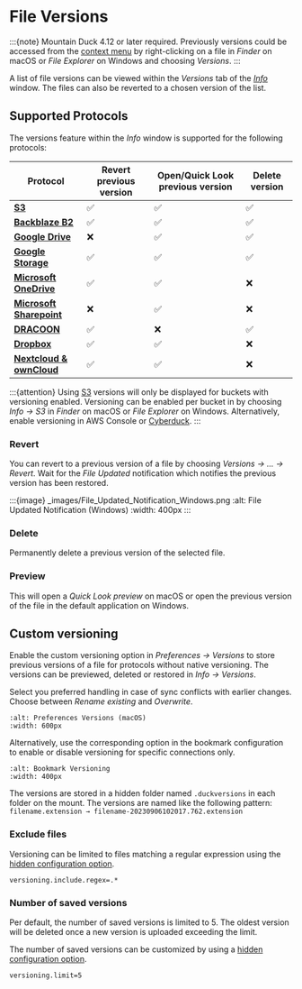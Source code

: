 File Versions
====

:::{note}
Mountain Duck 4.12 or later required. Previously versions could be accessed from the [context menu](interface.md#context-menu-in-finder-and-windows-file-explorer) by right-clicking on a file in *Finder* on macOS or *File Explorer* on Windows and choosing *Versions*.
:::

A list of file versions can be viewed within the *Versions* tab of the *[Info](../cyberduck/info.md#versions)* window. The files can also be reverted to a chosen version of the list.

## Supported Protocols

The versions feature within the *Info* window is supported for the following protocols:

| **Protocol** | **Revert previous version** | **Open/Quick Look previous version** | **Delete version** |
| --- | --- | --- | --- |
| **[S3](../protocols/s3/index.md)** | ✅ | ✅ | ✅ |
| **[Backblaze B2](../protocols/b2.md)** | ✅ | ✅ | ✅ |
| **[Google Drive](../protocols/googledrive.md)** | ❌ | ✅ | ✅ |
| **[Google Storage](../protocols/googlecloudstorage.md)** | ✅ | ✅ | ✅ |
| **[Microsoft OneDrive](../protocols/onedrive.md)** | ✅ | ✅ | ❌ |
| **[Microsoft Sharepoint](../protocols/sharepoint.md)** | ❌ | ✅ | ❌ |
| **[DRACOON](../protocols/dracoon.md)** | ✅ | ❌ | ✅ |
| **[Dropbox](../protocols/dropbox.md)** | ✅ | ✅ | ❌ |
| **[Nextcloud & ownCloud](../protocols/webdav/nextcloud.md)** | ✅ | ✅ | ❌ |

:::{attention}
Using [S3](../protocols/s3/index.md) versions will only be displayed for buckets with versioning enabled. Versioning can be enabled per bucket in by choosing *Info → S3* in *Finder* on macOS or *File Explorer* on Windows. Alternatively, enable versioning in AWS Console or [Cyberduck](../cyberduck/index.md).
:::

### Revert

You can revert to a previous version of a file by choosing *Versions → ... → Revert*. Wait for the *File Updated* notification which notifies the previous version has been restored.

:::{image} _images/File_Updated_Notification_Windows.png
:alt: File Updated Notification (Windows)
:width: 400px
:::

### Delete

Permanently delete a previous version of the selected file.

### Preview 

This will open a *Quick Look preview* on macOS or open the previous version of the file in the default application on Windows.

## Custom versioning

Enable the custom versioning option in *Preferences → Versions* to store previous versions of a file for protocols without native versioning. The versions can be previewed, deleted or restored in *Info → Versions*.

Select you preferred handling in case of sync conflicts with earlier changes. Choose between *Rename existing* and *Overwrite*.

```{image} _images/Preferences_Versions_macOS.png
:alt: Preferences Versions (macOS)
:width: 600px
```

Alternatively, use the corresponding option in the bookmark configuration to enable or disable versioning for specific connections only.

```{image} _images/Bookmark_Versioning_macOS.png
:alt: Bookmark Versioning
:width: 400px
```

The versions are stored in a hidden folder named `.duckversions` in each folder on the mount. The versions are named like the following pattern: `filename.extension → filename-20230906102017.762.extension`

### Exclude files

Versioning can be limited to files matching a regular expression using the [hidden configuration option](preferences.md#hidden-configuration-options).

    versioning.include.regex=.*

### Number of saved versions

Per default, the number of saved versions is limited to 5. The oldest version will be deleted once a new version is uploaded exceeding the limit.

The number of saved versions can be customized by using a [hidden configuration option](preferences.md#hidden-configuration-options).

    versioning.limit=5
